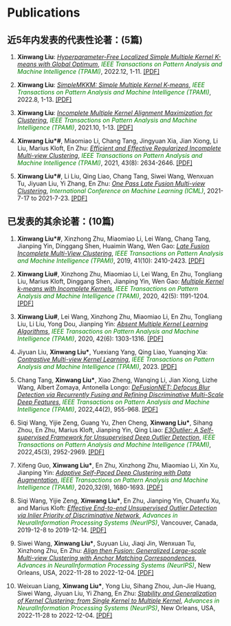 # Publications


## 近5年内发表的代表性论著：(5篇)
<ol>

  
<p style="margin-top: 8px;"><li> <b>Xinwang Liu</b>: <i><u>Hyperparameter-Free Localized Simple Multiple Kernel K-means with Global Optimum</u></i>, <font color="green"><i>  IEEE Transactions on Pattern Analysis and Machine Intelligence (TPAMI)</i></font>, 2022.12, 1-11. <a href = "https://xinwangliu.github.io/papers/1_1_XinwangLiu_TPAMI22.pdf">[PDF]</a> </li></p>  
  
<p style="margin-top: 8px;"><li> <b>Xinwang Liu</b>: <i><u>SimpleMKKM: Simple Multiple Kernel K-means</u></i>, <font color="green"><i>IEEE Transactions on Pattern Analysis and Machine Intelligence (TPAMI)</i></font>, 2022.8, 1-13. <a href = "https://xinwangliu.github.io/document/SimpleMKKM.pdf">[PDF]</a></li></p> 
  
<p style="margin-top: 8px;"><li> <b>Xinwang Liu</b>: <i><u>Incomplete Multiple Kernel Alignment Maximization for Clustering</u></i>, <font color="green"><i>IEEE Transactions on Pattern Analysis and Machine Intelligence (TPAMI)</i></font>, 2021.10, 1-13. <a href = "https://xinwangliu.github.io/papers/1_3_XinwangLiu_TPAMI21.pdf">[PDF]</a> </li></p>  
  
<p style="margin-top: 8px;"><li> <b>Xinwang Liu*#</b>, Miaomiao Li, Chang Tang, Jingyuan Xia, Jian Xiong, Li Liu, Marius Kloft, En Zhu: <i><u>Efficient and Effective Regularized Incomplete Multi-view Clustering</u></i>, <font color="green"><i>IEEE Transactions on Pattern Analysis and Machine Intelligence (TPAMI)</i></font>, 2021, 43(8): 2634-2646. <a href = "https://xinwangliu.github.io/papers/1_4_XinwangLiu_TPAMI21.pdf">[PDF]</a> </li></p>  

<p style="margin-top: 8px;"><li> <b>Xinwang Liu*#</b>, Li Liu, Qing Liao, Chang Tang, Siwei Wang, Wenxuan Tu, Jiyuan Liu, Yi Zhang, En Zhu: <i><u>One Pass Late Fusion Multi-view Clustering</u></i>, <font color="green"><i>International Conference on Machine Learning (ICML)</i></font>, 2021-7-17 to 2021-7-23. <a href = "https://xinwangliu.github.io/papers/1_5_XinwangLiu_ICML21.pdf">[PDF]</a></li></p>  
</ol>

## 已发表的其余论著：(10篇)
<ol>
  
<p style="margin-top: 8px;"><li> <b>Xinwang Liu*#</b>, Xinzhong Zhu, Miaomiao Li, Lei Wang, Chang Tang, Jianping Yin, Dinggang Shen, Huaimin Wang, Wen Gao: <i><u>Late Fusion Incomplete Multi-View Clustering</u></i>, <font color="green"><i>IEEE Transactions on Pattern Analysis and Machine Intelligence (TPAMI)</i></font>, 2019, 41(10): 2410-2423. <a href = "https://xinwangliu.github.io/papers/2_1_XinwangLiu_TPAMI19.pdf">[PDF]</a>  </li></p>  

<p style="margin-top: 8px;"><li> <b>Xinwang Liu#</b>, Xinzhong Zhu, Miaomiao Li, Lei Wang, En Zhu, Tongliang Liu, Marius Kloft, Dinggang Shen, Jianping Yin, Wen Gao: <i><u>Multiple Kernel k-means with Incomplete Kernels</u></i>, <font color="green"><i>IEEE Transactions on Pattern Analysis and Machine Intelligence (TPAMI)</i></font>, 2020, 42(5): 1191-1204. <a href = "https://xinwangliu.github.io/papers/2_2_XinwangLiu_TPAMI20.pdf">[PDF]</a>  </li></p>  

<p style="margin-top: 8px;"><li> <b>Xinwang Liu#</b>, Lei Wang, Xinzhong Zhu, Miaomiao Li, En Zhu, Tongliang Liu, Li Liu, Yong Dou, Jianping Yin: <i><u>Absent Multiple Kernel Learning Algorithms</u></i>, <font color="green"><i>IEEE Transactions on Pattern Analysis and Machine Intelligence (TPAMI)</i></font>, 2020, 42(6): 1303-1316. <a href = "https://xinwangliu.github.io/papers/2_3_XinwangLiu_TPAMI20.pdf">[PDF]</a>  </li></p> 

<p style="margin-top: 8px;"><li> Jiyuan Liu, <b>Xinwang Liu*</b>, Yuexiang Yang, Qing Liao, Yuanqing Xia: <i><u>Contrastive Multi-view Kernel Learning</u></i>, <font color="green"><i>IEEE Transactions on Pattern Analysis and Machine Intelligence (TPAMI)</i></font>, 2023. <a href = "https://xinwangliu.github.io/papers/2_4_JiyuanLiu_TPAMI23.pdf">[PDF]</a> </li></p>

<p style="margin-top: 8px;"><li> Chang Tang, <b>Xinwang Liu*</b>, Xiao Zheng, Wanqing Li, Jian Xiong, Lizhe Wang, Albert Zomaya, Antonella Longo: <i><u>DeFusionNET: Defocus Blur Detection via Recurrently Fusing and Refining Discriminative Multi-Scale Deep Features</u></i>, <font color="green"><i>IEEE Transactions on Pattern Analysis and Machine Intelligence (TPAMI)</i></font>, 2022,44(2), 955-968. <a href = "https://xinwangliu.github.io/papers/2_5_ChangTang_TPAMI22.pdf">[PDF]</a>  </li></p>

<p style="margin-top: 8px;"><li> Siqi Wang, Yijie Zeng, Guang Yu, Zhen Cheng, <b>Xinwang Liu*</b>, Sihang Zhou, En Zhu, Marius Kloft, Jianping Yin, Qing Liao: <i><u>E3Outlier: A Self-supervised Framework for Unsupervised Deep Outlier Detection</u></i>, <font color="green"><i>IEEE Transactions on Pattern Analysis and Machine Intelligence (TPAMI)</i></font>, 2022,45(3), 2952-2969. <a href = "https://xinwangliu.github.io/papers/2_6_SiqiWang_TPAMI23.pdf">[PDF]</a>  </li></p>

<p style="margin-top: 8px;"><li> Xifeng Guo, <b>Xinwang Liu*</b>, En Zhu, Xinzhong Zhu, Miaomiao Li, Xin Xu, Jianping Yin: <i><u>Adaptive Self-Paced Deep Clustering with Data Augmentation</u></i>, <font color="green"><i>IEEE Transactions on Pattern Analysis and Machine Intelligence (TPAMI)</i></font>, 2020,32(9), 1680-1693. <a href = "https://xinwangliu.github.io/papers/2_7_XifengGuo_TKDE20.pdf">[PDF]</a>  </li></p>    

<p style="margin-top: 8px;"><li> Siqi Wang, Yijie Zeng, <b>Xinwang Liu*</b>, En Zhu, Jianping Yin, Chuanfu Xu, and Marius Kloft: <i><u>Effective End-to-end Unsupervised Outlier Detection via Inlier Priority of Discriminative Network</u></i>, <font color="green"><i>Advances in NeuralInformation Processing Systems (NeurIPS)</i></font>, Vancouver, Canada, 2019-12-8 to 2019-12-14. <a href = "https://xinwangliu.github.io/papers/2_8_SiqiWang_NIPS19.pdf">[PDF]</a> </li></p>

<p style="margin-top: 8px;"><li> Siwei Wang, <b>Xinwang Liu*</b>, Suyuan Liu, Jiaqi Jin, Wenxuan Tu, Xinzhong Zhu, En Zhu: <i><u>Align then Fusion: Generalized Large-scale Multi-view Clustering with Anchor Matching Correspondences</u></i>, <font color="green"><i>Advances in NeuralInformation Processing Systems (NeurIPS)</i></font>, New Orleans, USA, 2022-11-28 to 2022-12-04. <a href = "https://xinwangliu.github.io/papers/2_9_SiweiWang_NIPS22.pdf">[PDF]</a> </li></p>

<p style="margin-top: 8px;"><li> Weixuan Liang, <b>Xinwang Liu*</b>, Yong Liu, Sihang Zhou, Jun-Jie Huang, Siwei Wang, Jiyuan Liu, Yi Zhang, En Zhu: <i><u>Stability and Generalization of Kernel Clustering: from Single Kernel to Multiple Kernel</u></i>, <font color="green"><i>Advances in NeuralInformation Processing Systems (NeurIPS)</i></font>, New Orleans, USA, 2022-11-28 to 2022-12-04. <a href = "https://xinwangliu.github.io/papers/2_10_WeixuanLiang_NIPS22.pdf">[PDF]</a> </li></p>
</ol>
